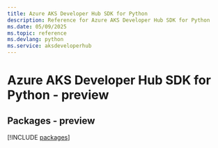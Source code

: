 ```yaml
---
title: Azure AKS Developer Hub SDK for Python
description: Reference for Azure AKS Developer Hub SDK for Python
ms.date: 05/09/2025
ms.topic: reference
ms.devlang: python
ms.service: aksdeveloperhub
---
```

# Azure AKS Developer Hub SDK for Python - preview
## Packages - preview
[!INCLUDE [packages](aks-developer-hub-index.md)]